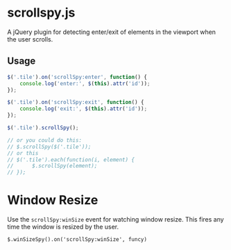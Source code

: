 # scrollspy.js

A jQuery plugin for detecting enter/exit of elements in the viewport when the user scrolls.

## Usage

```js
$('.tile').on('scrollSpy:enter', function() {
	console.log('enter:', $(this).attr('id'));
});

$('.tile').on('scrollSpy:exit', function() {
	console.log('exit:', $(this).attr('id'));
});

$('.tile').scrollSpy();

// or you could do this:
// $.scrollSpy($('.tile'));
// or this
// $('.tile').each(function(i, element) {
// 		$.scrollSpy(element);
// });

```

# Window Resize

Use the ```scrollSpy:winSize``` event for watching window resize.  This fires any time the window is resized by the user.

```
$.winSizeSpy().on('scrollSpy:winSize', funcy)
```
